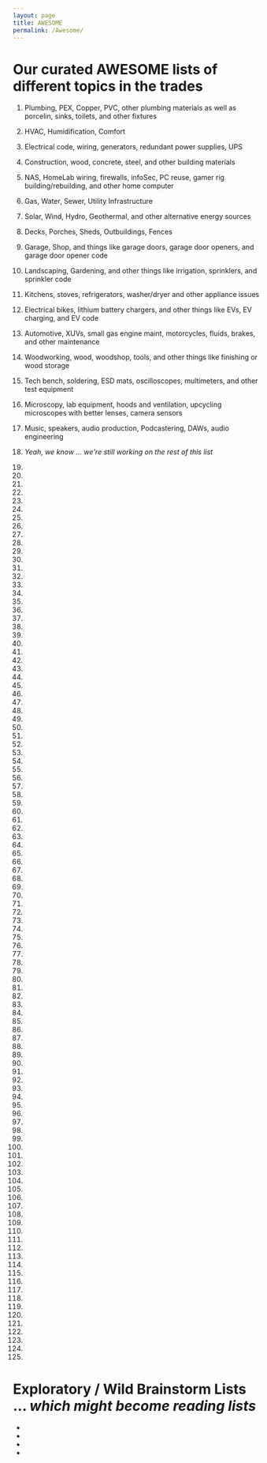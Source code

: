 ```yaml
---
layout: page
title: AWESOME
permalink: /Awesome/
---
```



# Our curated AWESOME lists of different topics in the trades


1) Plumbing, PEX, Copper, PVC, other plumbing materials as well as porcelin, sinks, toilets, and other fixtures 

2) HVAC, Humidification, Comfort

3) Electrical code, wiring, generators, redundant power supplies, UPS

4) Construction, wood, concrete, steel, and other building materials 

5) NAS, HomeLab wiring, firewalls, infoSec, PC reuse, gamer rig building/rebuilding, and other home computer 

6) Gas, Water, Sewer, Utility Infrastructure

7) Solar, Wind, Hydro, Geothermal, and other alternative energy sources

8) Decks, Porches, Sheds, Outbuildings, Fences

9) Garage, Shop, and things like garage doors, garage door openers, and garage door opener code

10) Landscaping, Gardening, and other things like irrigation, sprinklers, and sprinkler code

11) Kitchens, stoves, refrigerators, washer/dryer and other appliance issues

12) Electrical bikes, lithium battery chargers, and other things like EVs, EV charging, and EV code

13) Automotive, XUVs, small gas engine maint, motorcycles, fluids, brakes, and other maintenance

14) Woodworking, wood, woodshop, tools, and other things like finishing or wood storage

15) Tech bench, soldering, ESD mats, oscilloscopes, multimeters, and other test equipment

16) Microscopy, lab equipment, hoods and ventilation, upcycling microscopes with better lenses, camera sensors

17) Music, speakers, audio production, Podcastering, DAWs, audio engineering 

18) *Yeah, we know ... we're still working on the rest of this list*

19)

20)

21)

22) 

23)

24) 

25)

26)

27)

28)

29)

30)

31)

32) 

33)

34) 

35)

36)

37)

38)

39)

40)

41)

42) 

43)

44) 

45)

46)

47)

48)

49)

50)

51)

52) 

53)

54) 

55)

56)

57)

58)

59)

60)

61)

62) 

63)

64) 

65)

66)

67)

68)

69)

70)

71)

72) 

73)

74) 

75)

76)

77)

78)

79)

80)

81)

82) 

83)

84) 

85)

86)

87)

88)

89)

90)

91)

92) 

93)

94) 

95)

96)

97)

98)

99)

100)

101)

102) 

103)

104) 

105)

106)

107)

108)

109)

110)

111)

112) 

113)

114) 

115)

116)

117)

118)

119)

120)

121)

122)

123)

124)

125)

# Exploratory / Wild Brainstorm Lists ... *which might become reading lists*


* 

* 

* 

* 
